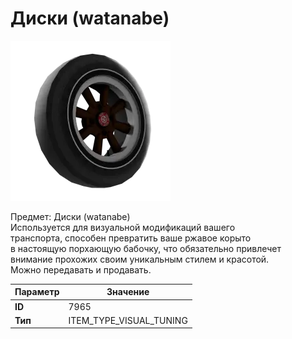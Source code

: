 # Диски (watanabe)

![Item Image](../img/7965.webp?raw=true)

Предмет: Диски (watanabe)<br>Используется для визуальной модификаций вашего<br>транспорта, способен превратить ваше ржавое корыто<br>в настоящую порхающую бабочку, что обязательно привлечет<br>внимание прохожих своим уникальным стилем и красотой.<br>Можно передавать и продавать.


| Параметр | Значение |
|----------|----------|
| **ID** | 7965 |
| **Тип** | ITEM_TYPE_VISUAL_TUNING |


